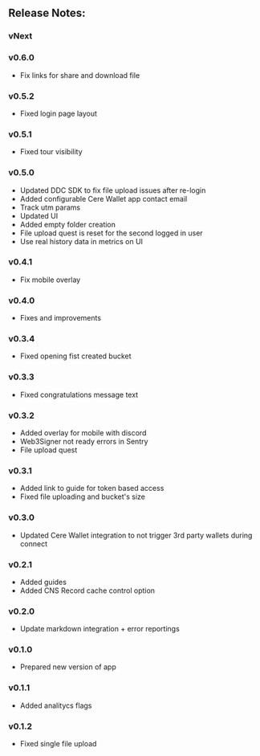 ## Release Notes:

### vNext

### v0.6.0

- Fix links for share and download file

### v0.5.2

- Fixed login page layout

### v0.5.1

- Fixed tour visibility

### v0.5.0

- Updated DDC SDK to fix file upload issues after re-login
- Added configurable Cere Wallet app contact email
- Track utm params
- Updated UI
- Added empty folder creation
- File upload quest is reset for the second logged in user
- Use real history data in metrics on UI

### v0.4.1

- Fix mobile overlay

### v0.4.0

- Fixes and improvements

### v0.3.4

- Fixed opening fist created bucket

### v0.3.3

- Fixed congratulations message text

### v0.3.2

- Added overlay for mobile with discord
- Web3Signer not ready errors in Sentry
- File upload quest

### v0.3.1

- Added link to guide for token based access
- Fixed file uploading and bucket's size

### v0.3.0

- Updated Cere Wallet integration to not trigger 3rd party wallets during connect

### v0.2.1

- Added guides
- Added CNS Record cache control option

### v0.2.0

- Update markdown integration + error reportings

### v0.1.0

- Prepared new version of app

### v0.1.1

- Added analitycs flags

### v0.1.2

- Fixed single file upload
